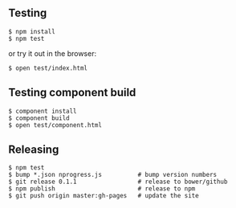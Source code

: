 Testing
-------

    $ npm install
    $ npm test

or try it out in the browser:

    $ open test/index.html

Testing component build
-----------------------

    $ component install
    $ component build
    $ open test/component.html

Releasing
---------

    $ npm test
    $ bump *.json nprogress.js          # bump version numbers
    $ git release 0.1.1                 # release to bower/github
    $ npm publish                       # release to npm
    $ git push origin master:gh-pages   # update the site